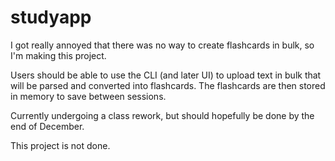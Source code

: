 # studyapp

I got really annoyed that there was no way to create flashcards in bulk, so I'm making this project.

Users should be able to use the CLI (and later UI) to upload text in bulk that will be parsed and converted into flashcards. The flashcards are then stored in memory to save between sessions.

Currently undergoing a class rework, but should hopefully be done by the end of December.

This project is not done.
